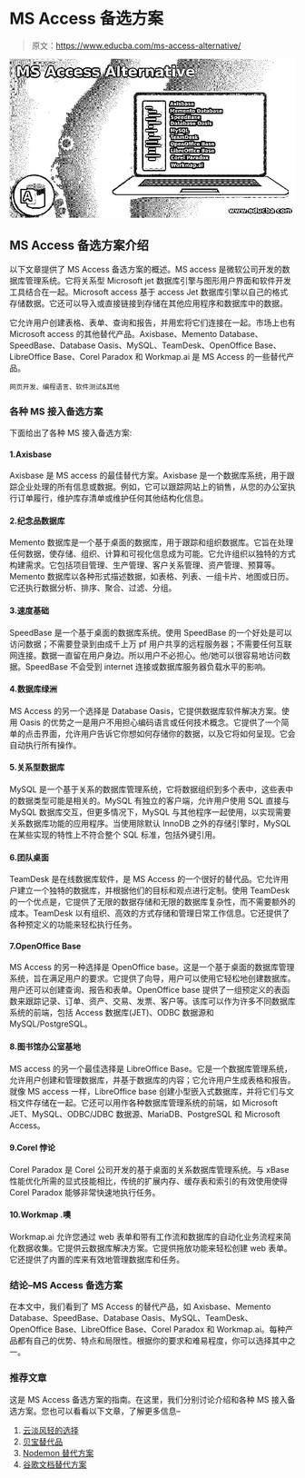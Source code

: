 # MS Access 备选方案

> 原文：<https://www.educba.com/ms-access-alternative/>

![MS Access Alternative ](img/21119872233cdb0429b2f18e35738e98.png)



## MS Access 备选方案介绍

以下文章提供了 MS Access 备选方案的概述。MS access 是微软公司开发的数据库管理系统。它将关系型 Microsoft jet 数据库引擎与图形用户界面和软件开发工具结合在一起。Microsoft access 基于 access Jet 数据库引擎以自己的格式存储数据。它还可以导入或直接链接到存储在其他应用程序和数据库中的数据。

它允许用户创建表格、表单、查询和报告，并用宏将它们连接在一起。市场上也有 Microsoft access 的其他替代产品。Axisbase、Memento Database、SpeedBase、Database Oasis、MySQL、TeamDesk、OpenOffice Base、LibreOffice Base、Corel Paradox 和 Workmap.ai 是 MS Access 的一些替代产品。

<small>网页开发、编程语言、软件测试&其他</small>

### 各种 MS 接入备选方案

下面给出了各种 MS 接入备选方案:

#### 1.Axisbase

Axisbase 是 MS access 的最佳替代方案。Axisbase 是一个数据库系统，用于跟踪企业处理的所有信息或数据。例如，它可以跟踪网站上的销售，从您的办公室执行订单履行，维护库存清单或维护任何其他结构化信息。

#### 2.纪念品数据库

Memento 数据库是一个基于桌面的数据库，用于跟踪和组织数据库。它旨在处理任何数据，使存储、组织、计算和可视化信息成为可能。它允许组织以独特的方式构建需求。它包括项目管理、生产管理、客户关系管理、资产管理、预算等。Memento 数据库以各种形式描述数据，如表格、列表、一组卡片、地图或日历。它还执行数据分析、排序、聚合、过滤、分组。

#### 3.速度基础

SpeedBase 是一个基于桌面的数据库系统。使用 SpeedBase 的一个好处是可以访问数据；不需要登录到由成千上万 pf 用户共享的远程服务器；不需要任何互联网连接。数据一直留在用户身边。所以用户不必担心。他/她可以很容易地访问数据。SpeedBase 不会受到 internet 连接或数据库服务器负载水平的影响。

#### 4.数据库绿洲

MS Access 的另一个选择是 Database Oasis，它提供数据库软件解决方案。使用 Oasis 的优势之一是用户不用担心编码语言或任何技术概念。它提供了一个简单的点击界面，允许用户告诉它你想如何存储你的数据，以及它将如何呈现。它会自动执行所有操作。

#### 5.关系型数据库

MySQL 是一个基于关系的数据库管理系统，它将数据组织到多个表中，这些表中的数据类型可能是相关的。MySQL 有独立的客户端，允许用户使用 SQL 直接与 MySQL 数据库交互，但更多情况下，MySQL 与其他程序一起使用，以实现需要关系数据库功能的应用程序。当使用除默认 InnoDB 之外的存储引擎时，MySQL 在某些实现的特性上不符合整个 SQL 标准，包括外键引用。

#### 6.团队桌面

TeamDesk 是在线数据库软件，是 MS Access 的一个很好的替代品。它允许用户建立一个独特的数据库，并根据他们的目标和观点进行定制。使用 TeamDesk 的一个优点是，它提供了无限的数据存储和无限的数据库复杂性，而不需要额外的成本。TeamDesk 以有组织、高效的方式存储和管理日常工作信息。它还提供了各种预定义的功能来轻松执行任务。

#### 7.OpenOffice Base

MS Access 的另一种选择是 OpenOffice base。这是一个基于桌面的数据库管理系统，旨在满足用户的要求。它提供了向导，用户可以使用它轻松地创建数据库。用户还可以创建查询、报告和表单。OpenOffice base 提供了一组预定义的表函数来跟踪记录、订单、资产、交易、发票、客户等。该库可以作为许多不同数据库系统的前端，包括 Access 数据库(JET)、ODBC 数据源和 MySQL/PostgreSQL。

#### 8.图书馆办公室基地

MS access 的另一个最佳选择是 LibreOffice Base。它是一个数据库管理系统，允许用户创建和管理数据库，并基于数据库的内容；它允许用户生成表格和报告。就像 MS access 一样，LibreOffice base 创建小型嵌入式数据库，并将它们与文档文件存储在一起。它还可以用作各种数据库管理系统的前端，如 Microsoft JET、MySQL、ODBC/JDBC 数据源、MariaDB、PostgreSQL 和 Microsoft Access。

#### 9.Corel 悖论

Corel Paradox 是 Corel 公司开发的基于桌面的关系数据库管理系统。与 xBase 性能优化所需的显式技能相比，传统的扩展内存、缓存表和索引的有效使用使得 Corel Paradox 能够非常快速地执行任务。

#### 10.Workmap .噢

Workmap.ai 允许您通过 web 表单和带有工作流和数据库的自动化业务流程来简化数据收集。它提供云数据库解决方案。它提供拖放功能来轻松创建 web 表单。它还提供了内置的库来有效地管理数据库和任务。

### 结论–MS Access 备选方案

在本文中，我们看到了 MS Access 的替代产品，如 Axisbase、Memento Database、SpeedBase、Database Oasis、MySQL、TeamDesk、OpenOffice Base、LibreOffice Base、Corel Paradox 和 Workmap.ai。每种产品都有自己的优势、特点和局限性。根据你的要求和难易程度，你可以选择其中之一。

### 推荐文章

这是 MS Access 备选方案的指南。在这里，我们分别讨论介绍和各种 MS 接入备选方案。您也可以看看以下文章，了解更多信息–

1.  [云淡风轻的选择](https://www.educba.com/cloudinary-alternatives/)
2.  [贝宝替代品](https://www.educba.com/paypal-alternatives/)
3.  [Nodemon 替代方案](https://www.educba.com/nodemon-alternative/)
4.  [谷歌文档替代方案](https://www.educba.com/google-docs-alternative/)





